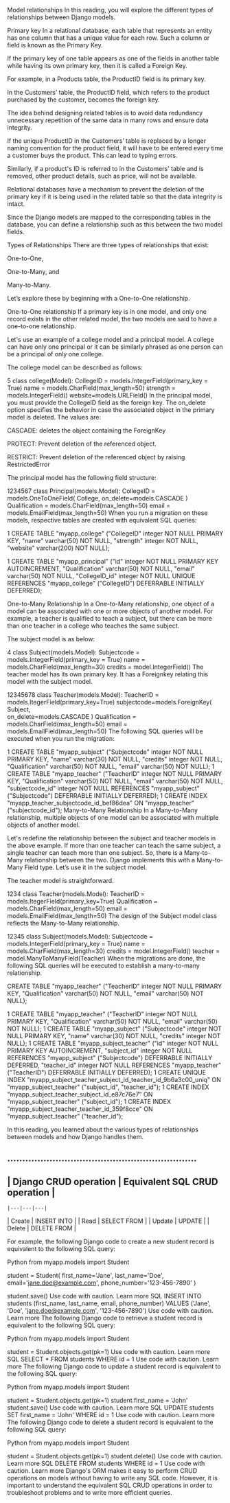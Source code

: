 Model relationships
In this reading, you will explore the different types of relationships between Django models.

Primary key
In a relational database, each table that represents an entity has one column that has a unique value for each row. Such a column or field is known as the Primary Key. 

If the primary key of one table appears as one of the fields in another table while having its own primary key, then it is called a Foreign Key. 

For example, in a Products table, the ProductID field is its primary key. 

In the Customers’ table, the ProductID field, which refers to the product purchased by the customer, becomes the foreign key.

The idea behind designing related tables is to avoid data redundancy unnecessary repetition of the same data in many rows and ensure data integrity.

If the unique ProductID in the Customers’ table is replaced by a longer naming convention for the product field, it will have to be entered every time a customer buys the product. This can lead to typing errors.

Similarly, if a product's ID is referred to in the Customers' table and is removed, other product details, such as price, will not be available. 

Relational databases have a mechanism to prevent the deletion of the primary key if it is being used in the related table so that the data integrity is intact.

Since the Django models are mapped to the corresponding tables in the database, you can define a relationship such as this between the two model fields.


Types of Relationships
There are three types of relationships that exist:

One-to-One,

One-to-Many, and

Many-to-Many.

Let’s explore these by beginning with a One-to-One relationship.

One-to-One relationship
If a primary key is in one model, and only one record exists in the other related model, the two models are said to have a one-to-one relationship.

Let's use an example of a college model and a principal model. A college can have only one principal or it can be similarly phrased as one person can be a principal of only one college.

The college model can be described as follows:

5
class college(Model): 
    CollegeID = models.IntegerField(primary_key = True) 
    name = models.CharField(max_length=50) 
    strength = models.IntegerField() 
    website=models.URLField() 
In the principal model, you must provide the CollegeID field as the foreign key. The on_delete option specifies the behavior in case the associated object in the primary model is deleted. The values are:

CASCADE: deletes the object containing the ForeignKey

PROTECT: Prevent deletion of the referenced object.

RESTRICT: Prevent deletion of the referenced object by raising RestrictedError

The principal model has the following field structure:

1234567
class Principal(models.Model): 
    CollegeID = models.OneToOneField( 
                College, 
                on_delete=models.CASCADE 
                ) 
    Qualification = models.CharField(max_length=50) 
    email = models.EmailField(max_length=50) 
When you run a migration on these models, respective tables are created with equivalent SQL queries:

1
CREATE TABLE "myapp_college" ("CollegeID" integer NOT NULL PRIMARY KEY, "name" varchar(50) NOT NULL, "strength" integer NOT NULL, "website" varchar(200) NOT NULL); 

1
CREATE TABLE "myapp_principal" ("id" integer NOT NULL PRIMARY KEY AUTOINCREMENT, "Qualification" varchar(50) NOT NULL, "email" varchar(50) NOT NULL, "CollegeID_id" integer NOT NULL UNIQUE REFERENCES "myapp_college" ("CollegeID") DEFERRABLE INITIALLY DEFERRED); 

One-to-Many Relationship
In a One-to-Many relationship, one object of a model can be associated with one or more objects of another model. For example, a teacher is qualified to teach a subject, but there can be more than one teacher in a college who teaches the same subject.

The subject model is as below:

4
class Subject(models.Model): 
    Subjectcode = models.IntegerField(primary_key = True) 
    name = models.CharField(max_length=30) 
    credits = model.IntegerField() 
The teacher model has its own primary key. It has a Foreignkey relating this model with the subject model.

12345678
class Teacher(models.Model): 
    TeacherID = models.ItegerField(primary_key=True) 
    subjectcode=models.ForeignKey( 
                Subject,  
                on_delete=models.CASCADE 
                  ) 
    Qualification = models.CharField(max_length=50) 
    email = models.EmailField(max_length=50) 
The following SQL queries will be executed when you run the migration:

1
CREATE TABLE "myapp_subject" ("Subjectcode" integer NOT NULL PRIMARY KEY, "name" varchar(30) NOT NULL, "credits" integer NOT NULL, "Qualification" varchar(50) NOT NULL, "email" varchar(50) NOT NULL);
1
CREATE TABLE "myapp_teacher" ("TeacherID" integer NOT NULL PRIMARY KEY, "Qualification" varchar(50) NOT NULL, "email" varchar(50) NOT NULL, "subjectcode_id" integer NOT NULL REFERENCES "myapp_subject" ("Subjectcode") DEFERRABLE INITIALLY DEFERRED);
1
CREATE INDEX "myapp_teacher_subjectcode_id_bef86dea" ON "myapp_teacher" ("subjectcode_id");
Many-to-Many Relationship
In a Many-to-Many relationship, multiple objects of one model can be associated with multiple objects of another model.

Let's redefine the relationship between the subject and teacher models in the above example. If more than one teacher can teach the same subject, a single teacher can teach more than one subject. So, there is a Many-to-Many relationship between the two. Django implements this with a Many-to-Many Field type. Let’s use it in the subject model.

The teacher model is straightforward.

1234
class Teacher(models.Model): 
    TeacherID = models.ItegerField(primary_key=True) 
    Qualification = models.CharField(max_length=50) 
    email = models.EmailField(max_length=50) 
The design of the Subject model class reflects the Many-to-Many relationship.

12345
class Subject(models.Model): 
    Subjectcode = models.IntegerField(primary_key = True) 
    name = models.CharField(max_length=30) 
    credits = model.IntegerField() 
    teacher = model.ManyToManyField(Teacher) 
When the migrations are done, the following SQL queries will be executed to establish a many-to-many relationship.

CREATE TABLE "myapp_teacher" ("TeacherID" integer NOT NULL PRIMARY KEY, "Qualification" varchar(50) NOT NULL, "email" varchar(50) NOT NULL);

1
CREATE TABLE "myapp_teacher" ("TeacherID" integer NOT NULL PRIMARY KEY, "Qualification" varchar(50) NOT NULL, "email" varchar(50) NOT NULL);
1
CREATE TABLE "myapp_subject" ("Subjectcode" integer NOT NULL PRIMARY KEY, "name" varchar(30) NOT NULL, "credits" integer NOT NULL);
1
CREATE TABLE "myapp_subject_teacher" ("id" integer NOT NULL PRIMARY KEY AUTOINCREMENT, "subject_id" integer NOT NULL REFERENCES "myapp_subject" ("Subjectcode") DEFERRABLE INITIALLY DEFERRED, "teacher_id" integer NOT NULL REFERENCES "myapp_teacher" ("TeacherID") DEFERRABLE INITIALLY DEFERRED);
1
CREATE UNIQUE INDEX "myapp_subject_teacher_subject_id_teacher_id_9b6a3c00_uniq" ON "myapp_subject_teacher" ("subject_id", "teacher_id");
1
CREATE INDEX "myapp_subject_teacher_subject_id_e87c76e7" ON "myapp_subject_teacher" ("subject_id");
1
CREATE INDEX "myapp_subject_teacher_teacher_id_359f8cce" ON "myapp_subject_teacher" ("teacher_id");

In this reading, you learned about the various types of relationships between models and how Django handles them.







## ...............................................................



##  | Django CRUD operation | Equivalent SQL CRUD operation |
    |---|---|---|
| Create | INSERT INTO |
| Read | SELECT FROM |
| Update | UPDATE |
| Delete | DELETE FROM |

For example, the following Django code to create a new student record is equivalent to the following SQL query:

Python
from myapp.models import Student

student = Student(
    first_name='Jane',
    last_name='Doe',
    email='jane.doe@example.com',
    phone_number='123-456-7890'
)

student.save()
Use code with caution. Learn more
SQL
INSERT INTO students (first_name, last_name, email, phone_number)
VALUES ('Jane', 'Doe', 'jane.doe@example.com', '123-456-7890')
Use code with caution. Learn more
The following Django code to retrieve a student record is equivalent to the following SQL query:

Python
from myapp.models import Student

student = Student.objects.get(pk=1)
Use code with caution. Learn more
SQL
SELECT * FROM students WHERE id = 1
Use code with caution. Learn more
The following Django code to update a student record is equivalent to the following SQL query:

Python
from myapp.models import Student

student = Student.objects.get(pk=1)
student.first_name = 'John'
student.save()
Use code with caution. Learn more
SQL
UPDATE students SET first_name = 'John' WHERE id = 1
Use code with caution. Learn more
The following Django code to delete a student record is equivalent to the following SQL query:

Python
from myapp.models import Student

student = Student.objects.get(pk=1)
student.delete()
Use code with caution. Learn more
SQL
DELETE FROM students WHERE id = 1
Use code with caution. Learn more
Django's ORM makes it easy to perform CRUD operations on models without having to write any SQL code. However, it is important to understand the equivalent SQL CRUD operations in order to troubleshoot problems and to write more efficient queries.
